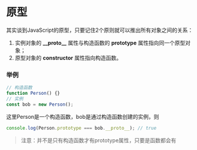 # 原型

其实谈到JavaScript的原型，只要记住2个原则就可以推出所有对象之间的关系：
1. 实例对象的 **\_\_proto\_\_** 属性与构造函数的 **prototype** 属性指向同一个原型对象；
2. 原型对象的 **constructor** 属性指向构造函数。

### 举例

```js
// 构造函数
function Person() {}
// 实例
const bob = new Person();
```

这里Person是一个构造函数，bob是通过构造函数创建的实例，则

```js
console.log(Person.prototype === bob.__proto__); // true
```

> 注意：并不是只有构造函数才有prototype属性，只要是函数都会有